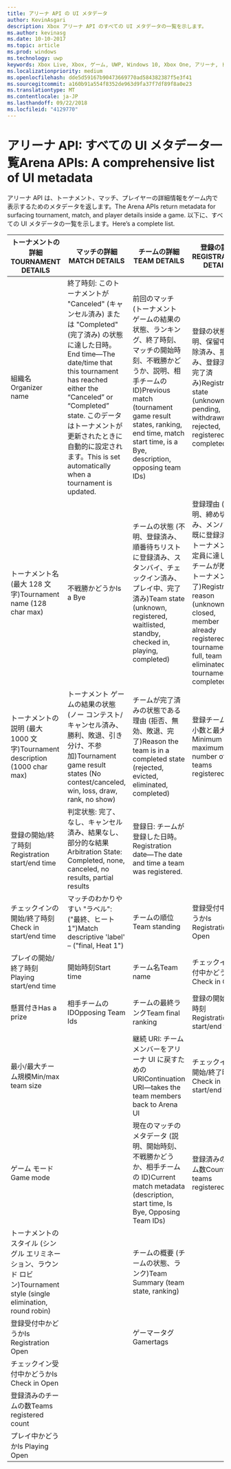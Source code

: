 ```yaml
---
title: アリーナ API の UI メタデータ
author: KevinAsgari
description: Xbox アリーナ API のすべての UI メタデータの一覧を示します。
ms.author: kevinasg
ms.date: 10-10-2017
ms.topic: article
ms.prod: windows
ms.technology: uwp
keywords: Xbox Live, Xbox, ゲーム, UWP, Windows 10, Xbox One, アリーナ, トーナメント, UX
ms.localizationpriority: medium
ms.openlocfilehash: dde5d59167b90473669770ad584382387f5e3f41
ms.sourcegitcommit: a160b91a554f8352de963d9fa37f7df89f8a0e23
ms.translationtype: MT
ms.contentlocale: ja-JP
ms.lasthandoff: 09/22/2018
ms.locfileid: "4129770"
---
```

# <a name="arena-apis-a-comprehensive-list-of-ui-metadata"></a><span data-ttu-id="a0ba6-104">アリーナ API: すべての UI メタデータ一覧</span><span class="sxs-lookup"><span data-stu-id="a0ba6-104">Arena APIs: A comprehensive list of UI metadata</span></span>

<span data-ttu-id="a0ba6-105">アリーナ API は、トーナメント、マッチ、プレイヤーの詳細情報をゲーム内で表示するためのメタデータを返します。</span><span class="sxs-lookup"><span data-stu-id="a0ba6-105">The Arena APIs return metadata for surfacing tournament, match, and player details inside a game.</span></span> <span data-ttu-id="a0ba6-106">以下に、すべての UI メタデータの一覧を示します。</span><span class="sxs-lookup"><span data-stu-id="a0ba6-106">Here’s a complete list.</span></span>

<span data-ttu-id="a0ba6-107">トーナメントの詳細</span><span class="sxs-lookup"><span data-stu-id="a0ba6-107">TOURNAMENT DETAILS</span></span>  | <span data-ttu-id="a0ba6-108">マッチの詳細</span><span class="sxs-lookup"><span data-stu-id="a0ba6-108">MATCH DETAILS</span></span> | <span data-ttu-id="a0ba6-109">チームの詳細</span><span class="sxs-lookup"><span data-stu-id="a0ba6-109">TEAM DETAILS</span></span>  | <span data-ttu-id="a0ba6-110">登録の詳細</span><span class="sxs-lookup"><span data-stu-id="a0ba6-110">REGISTRATION DETAILS</span></span>
--- | --- | --- | ---
<span data-ttu-id="a0ba6-111">組織名</span><span class="sxs-lookup"><span data-stu-id="a0ba6-111">Organizer name</span></span> | <span data-ttu-id="a0ba6-112">終了時刻: このトーナメントが "Canceled" (キャンセル済み) または "Completed" (完了済み) の状態に達した日時。</span><span class="sxs-lookup"><span data-stu-id="a0ba6-112">End time—The date/time that this tournament has reached either the “Canceled” or “Completed” state.</span></span> <span data-ttu-id="a0ba6-113">このデータはトーナメントが更新されたときに自動的に設定されます。</span><span class="sxs-lookup"><span data-stu-id="a0ba6-113">This is set automatically when a tournament is updated.</span></span> | <span data-ttu-id="a0ba6-114">前回のマッチ (トーナメント ゲームの結果の状態、ランキング、終了時刻、マッチの開始時刻、不戦勝かどうか、説明、相手チームの ID)</span><span class="sxs-lookup"><span data-stu-id="a0ba6-114">Previous match (tournament game result states, ranking, end time, match start time, is a Bye, description, opposing team IDs)</span></span> | <span data-ttu-id="a0ba6-115">登録の状態 (不明、保留中、解除済み、拒否済み、登録済み、完了済み)</span><span class="sxs-lookup"><span data-stu-id="a0ba6-115">Registration state (unknown, pending, withdrawn, rejected, registered, completed)</span></span>
<span data-ttu-id="a0ba6-116">トーナメント名 (最大 128 文字)</span><span class="sxs-lookup"><span data-stu-id="a0ba6-116">Tournament name (128 char max)</span></span> | <span data-ttu-id="a0ba6-117">不戦勝かどうか</span><span class="sxs-lookup"><span data-stu-id="a0ba6-117">Is a Bye</span></span>   | <span data-ttu-id="a0ba6-118">チームの状態 (不明、登録済み、順番待ちリストに登録済み、スタンバイ、チェックイン済み、プレイ中、完了済み)</span><span class="sxs-lookup"><span data-stu-id="a0ba6-118">Team state (unknown, registered, waitlisted, standby, checked in, playing, completed)</span></span> | <span data-ttu-id="a0ba6-119">登録理由 (不明、締め切り済み、メンバーが既に登録済み、トーナメントが定員に達した、チームが敗退、トーナメント完了)</span><span class="sxs-lookup"><span data-stu-id="a0ba6-119">Registration reason (unknown, closed, member already registered, tournament full, team eliminated, tournament completed)</span></span>
<span data-ttu-id="a0ba6-120">トーナメントの説明 (最大 1000 文字)</span><span class="sxs-lookup"><span data-stu-id="a0ba6-120">Tournament description (1000 char max)</span></span> | <span data-ttu-id="a0ba6-121">トーナメント ゲームの結果の状態 (ノー コンテスト/キャンセル済み、勝利、敗退、引き分け、不参加)</span><span class="sxs-lookup"><span data-stu-id="a0ba6-121">Tournament game result states (No contest/canceled, win, loss, draw, rank, no show)</span></span> | <span data-ttu-id="a0ba6-122">チームが完了済みの状態である理由 (拒否、無効、敗退、完了)</span><span class="sxs-lookup"><span data-stu-id="a0ba6-122">Reason the team is in a completed state (rejected, evicted, eliminated, completed)</span></span> | <span data-ttu-id="a0ba6-123">登録チームの最小数と最大数</span><span class="sxs-lookup"><span data-stu-id="a0ba6-123">Minimum and maximum number of teams registered</span></span>
<span data-ttu-id="a0ba6-124">登録の開始/終了時刻</span><span class="sxs-lookup"><span data-stu-id="a0ba6-124">Registration start/end time</span></span> | <span data-ttu-id="a0ba6-125">判定状態: 完了、なし、キャンセル済み、結果なし、部分的な結果</span><span class="sxs-lookup"><span data-stu-id="a0ba6-125">Arbitration State: Completed, none, canceled, no results, partial results</span></span> | <span data-ttu-id="a0ba6-126">登録日: チームが登録した日時。</span><span class="sxs-lookup"><span data-stu-id="a0ba6-126">Registration date—The date and time a team was registered.</span></span> |
<span data-ttu-id="a0ba6-127">チェックインの開始/終了時刻</span><span class="sxs-lookup"><span data-stu-id="a0ba6-127">Check in start/end time</span></span> | <span data-ttu-id="a0ba6-128">マッチのわかりやすい "ラベル": ("最終、ヒート 1")</span><span class="sxs-lookup"><span data-stu-id="a0ba6-128">Match descriptive 'label' – ("final, Heat 1")</span></span> | <span data-ttu-id="a0ba6-129">チームの順位</span><span class="sxs-lookup"><span data-stu-id="a0ba6-129">Team standing</span></span> | <span data-ttu-id="a0ba6-130">登録受付中かどうか</span><span class="sxs-lookup"><span data-stu-id="a0ba6-130">Is Registration Open</span></span>
<span data-ttu-id="a0ba6-131">プレイの開始/終了時刻</span><span class="sxs-lookup"><span data-stu-id="a0ba6-131">Playing start/end time</span></span> | <span data-ttu-id="a0ba6-132">開始時刻</span><span class="sxs-lookup"><span data-stu-id="a0ba6-132">Start time</span></span> | <span data-ttu-id="a0ba6-133">チーム名</span><span class="sxs-lookup"><span data-stu-id="a0ba6-133">Team name</span></span> | <span data-ttu-id="a0ba6-134">チェックイン受付中かどうか</span><span class="sxs-lookup"><span data-stu-id="a0ba6-134">Is Check in Open</span></span>
<span data-ttu-id="a0ba6-135">懸賞付き</span><span class="sxs-lookup"><span data-stu-id="a0ba6-135">Has a prize</span></span> | <span data-ttu-id="a0ba6-136">相手チームの ID</span><span class="sxs-lookup"><span data-stu-id="a0ba6-136">Opposing Team Ids</span></span> | <span data-ttu-id="a0ba6-137">チームの最終ランク</span><span class="sxs-lookup"><span data-stu-id="a0ba6-137">Team final ranking</span></span> | <span data-ttu-id="a0ba6-138">登録の開始/終了時刻</span><span class="sxs-lookup"><span data-stu-id="a0ba6-138">Registration start/end time</span></span>
<span data-ttu-id="a0ba6-139">最小/最大チーム規模</span><span class="sxs-lookup"><span data-stu-id="a0ba6-139">Min/max team size</span></span> | | <span data-ttu-id="a0ba6-140">継続 URI: チーム メンバーをアリーナ UI に戻すための URI</span><span class="sxs-lookup"><span data-stu-id="a0ba6-140">Continuation URI—takes the team members back to Arena UI</span></span> | <span data-ttu-id="a0ba6-141">チェックインの開始/終了時刻</span><span class="sxs-lookup"><span data-stu-id="a0ba6-141">Check in start/end time</span></span>
<span data-ttu-id="a0ba6-142">ゲーム モード</span><span class="sxs-lookup"><span data-stu-id="a0ba6-142">Game mode</span></span> | | <span data-ttu-id="a0ba6-143">現在のマッチのメタデータ (説明、開始時刻、不戦勝かどうか、相手チームの ID)</span><span class="sxs-lookup"><span data-stu-id="a0ba6-143">Current match metadata (description, start time, Is Bye, Opposing Team IDs)</span></span> | <span data-ttu-id="a0ba6-144">登録済みのチーム数</span><span class="sxs-lookup"><span data-stu-id="a0ba6-144">Count of teams registered</span></span>
<span data-ttu-id="a0ba6-145">トーナメントのスタイル (シングル エリミネーション、ラウンド ロビン)</span><span class="sxs-lookup"><span data-stu-id="a0ba6-145">Tournament style (single elimination, round robin)</span></span> | | <span data-ttu-id="a0ba6-146">チームの概要 (チームの状態、ランク)</span><span class="sxs-lookup"><span data-stu-id="a0ba6-146">Team Summary (team state, ranking)</span></span> |
<span data-ttu-id="a0ba6-147">登録受付中かどうか</span><span class="sxs-lookup"><span data-stu-id="a0ba6-147">Is Registration Open</span></span> | | <span data-ttu-id="a0ba6-148">ゲーマータグ</span><span class="sxs-lookup"><span data-stu-id="a0ba6-148">Gamertags</span></span> |
<span data-ttu-id="a0ba6-149">チェックイン受付中かどうか</span><span class="sxs-lookup"><span data-stu-id="a0ba6-149">Is Check in Open</span></span> | | |
<span data-ttu-id="a0ba6-150">登録済みのチームの数</span><span class="sxs-lookup"><span data-stu-id="a0ba6-150">Teams registered count</span></span> | | |
<span data-ttu-id="a0ba6-151">プレイ中かどうか</span><span class="sxs-lookup"><span data-stu-id="a0ba6-151">Is Playing Open</span></span> | | |

